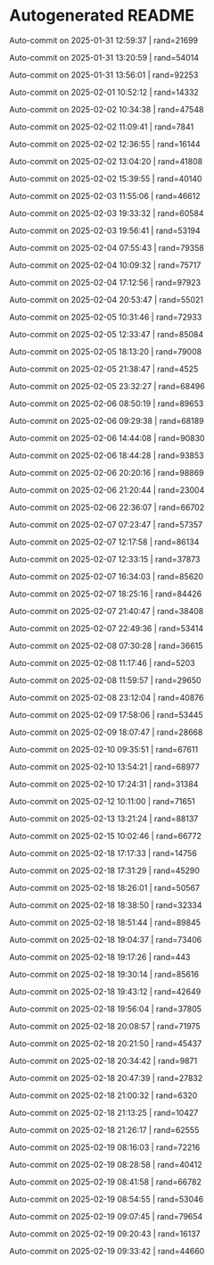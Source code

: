 # Autogenerated README

Auto-commit on 2025-01-31 12:59:37 | rand=21699

Auto-commit on 2025-01-31 13:20:59 | rand=54014

Auto-commit on 2025-01-31 13:56:01 | rand=92253

Auto-commit on 2025-02-01 10:52:12 | rand=14332

Auto-commit on 2025-02-02 10:34:38 | rand=47548

Auto-commit on 2025-02-02 11:09:41 | rand=7841

Auto-commit on 2025-02-02 12:36:55 | rand=16144

Auto-commit on 2025-02-02 13:04:20 | rand=41808

Auto-commit on 2025-02-02 15:39:55 | rand=40140

Auto-commit on 2025-02-03 11:55:06 | rand=46612

Auto-commit on 2025-02-03 19:33:32 | rand=60584

Auto-commit on 2025-02-03 19:56:41 | rand=53194

Auto-commit on 2025-02-04 07:55:43 | rand=79358

Auto-commit on 2025-02-04 10:09:32 | rand=75717

Auto-commit on 2025-02-04 17:12:56 | rand=97923

Auto-commit on 2025-02-04 20:53:47 | rand=55021

Auto-commit on 2025-02-05 10:31:46 | rand=72933

Auto-commit on 2025-02-05 12:33:47 | rand=85084

Auto-commit on 2025-02-05 18:13:20 | rand=79008

Auto-commit on 2025-02-05 21:38:47 | rand=4525

Auto-commit on 2025-02-05 23:32:27 | rand=68496

Auto-commit on 2025-02-06 08:50:19 | rand=89653

Auto-commit on 2025-02-06 09:29:38 | rand=68189

Auto-commit on 2025-02-06 14:44:08 | rand=90830

Auto-commit on 2025-02-06 18:44:28 | rand=93853

Auto-commit on 2025-02-06 20:20:16 | rand=98869

Auto-commit on 2025-02-06 21:20:44 | rand=23004

Auto-commit on 2025-02-06 22:36:07 | rand=66702

Auto-commit on 2025-02-07 07:23:47 | rand=57357

Auto-commit on 2025-02-07 12:17:58 | rand=86134

Auto-commit on 2025-02-07 12:33:15 | rand=37873

Auto-commit on 2025-02-07 16:34:03 | rand=85620

Auto-commit on 2025-02-07 18:25:16 | rand=84426

Auto-commit on 2025-02-07 21:40:47 | rand=38408

Auto-commit on 2025-02-07 22:49:36 | rand=53414

Auto-commit on 2025-02-08 07:30:28 | rand=36615

Auto-commit on 2025-02-08 11:17:46 | rand=5203

Auto-commit on 2025-02-08 11:59:57 | rand=29650

Auto-commit on 2025-02-08 23:12:04 | rand=40876

Auto-commit on 2025-02-09 17:58:06 | rand=53445

Auto-commit on 2025-02-09 18:07:47 | rand=28668

Auto-commit on 2025-02-10 09:35:51 | rand=67611

Auto-commit on 2025-02-10 13:54:21 | rand=68977

Auto-commit on 2025-02-10 17:24:31 | rand=31384

Auto-commit on 2025-02-12 10:11:00 | rand=71651

Auto-commit on 2025-02-13 13:21:24 | rand=88137

Auto-commit on 2025-02-15 10:02:46 | rand=66772

Auto-commit on 2025-02-18 17:17:33 | rand=14756

Auto-commit on 2025-02-18 17:31:29 | rand=45290

Auto-commit on 2025-02-18 18:26:01 | rand=50567

Auto-commit on 2025-02-18 18:38:50 | rand=32334

Auto-commit on 2025-02-18 18:51:44 | rand=89845

Auto-commit on 2025-02-18 19:04:37 | rand=73406

Auto-commit on 2025-02-18 19:17:26 | rand=443

Auto-commit on 2025-02-18 19:30:14 | rand=85616

Auto-commit on 2025-02-18 19:43:12 | rand=42649

Auto-commit on 2025-02-18 19:56:04 | rand=37805

Auto-commit on 2025-02-18 20:08:57 | rand=71975

Auto-commit on 2025-02-18 20:21:50 | rand=45437

Auto-commit on 2025-02-18 20:34:42 | rand=9871

Auto-commit on 2025-02-18 20:47:39 | rand=27832

Auto-commit on 2025-02-18 21:00:32 | rand=6320

Auto-commit on 2025-02-18 21:13:25 | rand=10427

Auto-commit on 2025-02-18 21:26:17 | rand=62555

Auto-commit on 2025-02-19 08:16:03 | rand=72216

Auto-commit on 2025-02-19 08:28:58 | rand=40412

Auto-commit on 2025-02-19 08:41:58 | rand=66782

Auto-commit on 2025-02-19 08:54:55 | rand=53046

Auto-commit on 2025-02-19 09:07:45 | rand=79654

Auto-commit on 2025-02-19 09:20:43 | rand=16137

Auto-commit on 2025-02-19 09:33:42 | rand=44660
